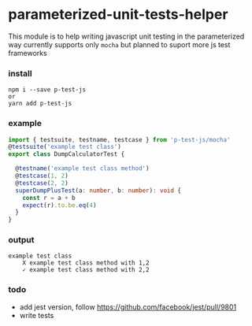 # parameterized-unit-tests-helper
This module is to help writing javascript unit testing 
in the parameterized way
currently supports only `mocha` but planned to suport more js test frameworks

### install
```
npm i --save p-test-js
or
yarn add p-test-js
```

### example
```ts
import { testsuite, testname, testcase } from 'p-test-js/mocha'
@testsuite('example test class')
export class DumpCalculatorTest {

  @testname('example test class method')
  @testcase(1, 2)
  @testcase(2, 2)
  superDumpPlusTest(a: number, b: number): void {
    const r = a + b
    expect(r).to.be.eq(4)
  }
}
```
### output
```
example test class
    X example test class method with 1,2
    ✓ example test class method with 2,2
```

### todo
- add jest version, follow https://github.com/facebook/jest/pull/9801
- write tests

